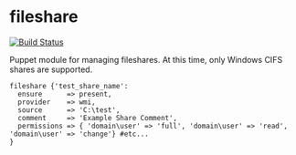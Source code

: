 fileshare
===================
[![Build Status](https://travis-ci.org/jolshevski/jordan-fileshare.svg?branch=master)](https://travis-ci.org/jolshevski/jordan-fileshare)

Puppet module for managing fileshares.  At this time, only Windows CIFS shares are supported.

```
fileshare {'test_share_name':
  ensure      => present,
  provider    => wmi,
  source      => 'C:\test',
  comment     => 'Example Share Comment',
  permissions => { 'domain\user' => 'full', 'domain\user' => 'read', 'domain\user' => 'change'} #etc...
}
```
